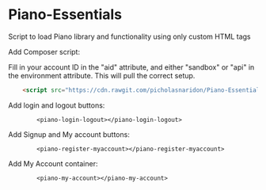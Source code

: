 # Piano-Essentials
Script to load Piano library and functionality using only custom HTML tags

Add Composer script:

Fill in your account ID in the "aid" attribute, and either "sandbox" or "api" in the environment attribute. 
This will pull the correct setup.

```html
    <script src="https://cdn.rawgit.com/picholasnaridon/Piano-Essentials/cda9e17b/tp.js" environment="" aid=""></script>
```

Add login and logout buttons:
```hmtl
        <piano-login-logout></piano-login-logout>
```

Add Signup and My account buttons:
```hmtl
        <piano-register-myaccount></piano-register-myaccount>
```

Add My Account container:
```hmtl
        <piano-my-account></piano-my-account>
```
